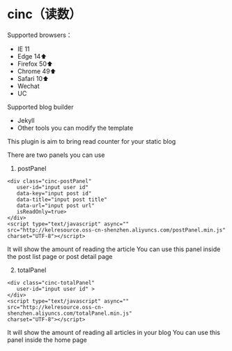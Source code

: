# cinc（读数） 

Supported browsers：
* IE 11
* Edge  14⬆️
* Firefox 50⬆️
* Chrome 49⬆️
* Safari 10⬆️
* Wechat
* UC

Supported blog builder
* Jekyll
* Other tools you can modify the template

This plugin is aim to bring read counter for your static blog

There are two panels you can use

1. postPanel
  ```
  <div class="cinc-postPanel" 
     user-id="input user id"
     data-key="input post id" 
     data-title="input post title" 
     data-url="input post url"
     isReadOnly=true>
  </div>
  <script type="text/javascript" async="" 
  src="http://kelresource.oss-cn-shenzhen.aliyuncs.com/postPanel.min.js" 
  charset="UTF-8"></script>
  ```
  It will show the amount of reading the article
  You can use this panel inside the post list page or post detail page 

2. totalPanel
  ```
  <div class="cinc-totalPanel" 
     user-id="input user id" >
  </div>
  <script type="text/javascript" async="" 
  src="http://kelresource.oss-cn-shenzhen.aliyuncs.com/totalPanel.min.js" 
  charset="UTF-8"></script>
  ```
  It will show the amount of reading all articles in your blog
  You can use this panel inside the home page
